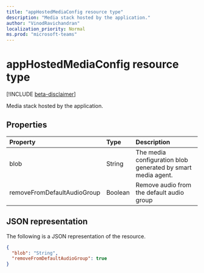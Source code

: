 ```yaml
---
title: "appHostedMediaConfig resource type"
description: "Media stack hosted by the application."
author: "VinodRavichandran"
localization_priority: Normal
ms.prod: "microsoft-teams"
---
```


# appHostedMediaConfig resource type

[!INCLUDE [beta-disclaimer](../../includes/beta-disclaimer.md)]

Media stack hosted by the application.

## Properties

| Property                          | Type    | Description                                                     |
| :-------------------------------- | :------ | :---------------------------------------------------------------|
| blob                              | String  | The media configuration blob generated by smart media agent.    |
| removeFromDefaultAudioGroup       | Boolean | Remove audio from the default audio group                       |

## JSON representation

The following is a JSON representation of the resource.

<!-- {
  "blockType": "resource",
  "optionalProperties": [

  ],
  "baseType":"microsoft.graph.mediaConfig",
  "@odata.type": "microsoft.graph.appHostedMediaConfig"
}-->
```json
{
  "blob": "String",
  "removeFromDefaultAudioGroup": true
}
```

<!-- uuid: 8fcb5dbc-d5aa-4681-8e31-b001d5168d79
2015-10-25 14:57:30 UTC -->
<!--
{
  "type": "#page.annotation",
  "description": "appHostedMediaConfig resource",
  "keywords": "",
  "section": "documentation",
  "tocPath": "",
  "suppressions": [
    "Error: /api-reference/beta/resources/apphostedmediaconfig.md:\r\n      Exception processing links.\r\n    System.ArgumentException: Link Definition was null. Link text: !INCLUDE [beta-disclaimer](../../includes/beta-disclaimer.md)\r\n      at ApiDoctor.Validation.DocFile.get_LinkDestinations()\r\n      at ApiDoctor.Validation.DocSet.ValidateLinks(Boolean includeWarnings, String[] relativePathForFiles, IssueLogger issues, Boolean requireFilenameCaseMatch, Boolean printOrphanedFiles)"
  ]
}
-->
